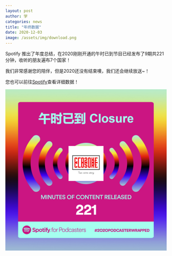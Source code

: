 ```yaml
---
layout: post
author: 学
categories: news
title: "年终数据"
date: 2020-12-03
image: /assets/img/download.png
---
```


Spotify 推出了年度总结，在2020刚刚开通的午时已到节目已经发布了9期共221分钟，收听的朋友遍布7个国家！

我们非常感谢您的陪伴，但是2020还没有结束噢，我们还会继续放送~！

您也可以前往[Spotify](https://wrappedforpodcasters.byspotify.com/?id=133f429a197f0662599478fed0d8c738e0d92b2117141fd76ff03415bff6dd52&utm_source=share_link&utm_medium=referral)查看详细数据！


![spotify_img](/assets/img/download.png)
